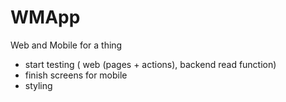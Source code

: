 # WMApp
Web and Mobile for a thing

- start testing ( web (pages + actions), backend read function)
- finish screens for mobile
- styling
